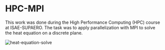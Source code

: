 # HPC-MPI

This work was done during the High Performance Computing (HPC) course at ISAE-SUPAERO. The task was to apply parallelization with MPI to solve the heat equation on a discrete plane.

![heat-equation-solve](https://github.com/accoumar12/HPC-MPI/assets/128476349/6feacb9b-eb02-4bba-af83-e01028c9c1c3)
